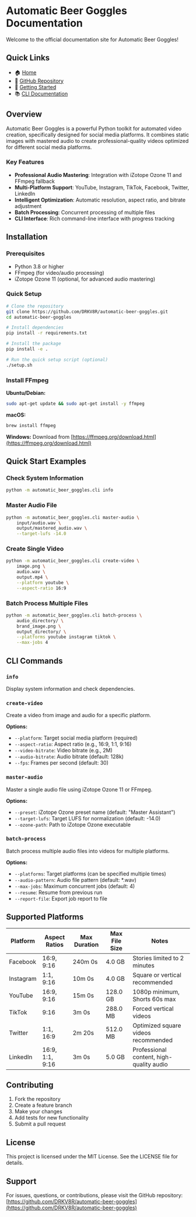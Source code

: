 # Automatic Beer Goggles Documentation

Welcome to the official documentation site for Automatic Beer Goggles!

## Quick Links

- 🏠 [Home](https://drkv8r.github.io/automatic-beer-goggles)
- 📂 [GitHub Repository](https://github.com/DRKV8R/automatic-beer-goggles)
- 🚀 [Getting Started](#installation)
- 📚 [CLI Documentation](#cli-commands)

## Overview

Automatic Beer Goggles is a powerful Python toolkit for automated video creation, specifically designed for social media platforms. It combines static images with mastered audio to create professional-quality videos optimized for different social media platforms.

### Key Features

- **Professional Audio Mastering**: Integration with iZotope Ozone 11 and FFmpeg fallback
- **Multi-Platform Support**: YouTube, Instagram, TikTok, Facebook, Twitter, LinkedIn
- **Intelligent Optimization**: Automatic resolution, aspect ratio, and bitrate adjustment
- **Batch Processing**: Concurrent processing of multiple files
- **CLI Interface**: Rich command-line interface with progress tracking

## Installation

### Prerequisites

- Python 3.8 or higher
- FFmpeg (for video/audio processing)
- iZotope Ozone 11 (optional, for advanced audio mastering)

### Quick Setup

```bash
# Clone the repository
git clone https://github.com/DRKV8R/automatic-beer-goggles.git
cd automatic-beer-goggles

# Install dependencies
pip install -r requirements.txt

# Install the package
pip install -e .

# Run the quick setup script (optional)
./setup.sh
```

### Install FFmpeg

**Ubuntu/Debian:**
```bash
sudo apt-get update && sudo apt-get install -y ffmpeg
```

**macOS:**
```bash
brew install ffmpeg
```

**Windows:**
Download from [https://ffmpeg.org/download.html](https://ffmpeg.org/download.html)

## Quick Start Examples

### Check System Information
```bash
python -m automatic_beer_goggles.cli info
```

### Master Audio File
```bash
python -m automatic_beer_goggles.cli master-audio \
    input/audio.wav \
    output/mastered_audio.wav \
    --target-lufs -14.0
```

### Create Single Video
```bash
python -m automatic_beer_goggles.cli create-video \
    image.png \
    audio.wav \
    output.mp4 \
    --platform youtube \
    --aspect-ratio 16:9
```

### Batch Process Multiple Files
```bash
python -m automatic_beer_goggles.cli batch-process \
    audio_directory/ \
    brand_image.png \
    output_directory/ \
    --platforms youtube instagram tiktok \
    --max-jobs 4
```

## CLI Commands

### `info`
Display system information and check dependencies.

### `create-video`
Create a video from image and audio for a specific platform.

**Options:**
- `--platform`: Target social media platform (required)
- `--aspect-ratio`: Aspect ratio (e.g., 16:9, 1:1, 9:16)
- `--video-bitrate`: Video bitrate (e.g., 2M)
- `--audio-bitrate`: Audio bitrate (default: 128k)
- `--fps`: Frames per second (default: 30)

### `master-audio`
Master a single audio file using iZotope Ozone 11 or FFmpeg.

**Options:**
- `--preset`: iZotope Ozone preset name (default: "Master Assistant")
- `--target-lufs`: Target LUFS for normalization (default: -14.0)
- `--ozone-path`: Path to iZotope Ozone executable

### `batch-process`
Batch process multiple audio files into videos for multiple platforms.

**Options:**
- `--platforms`: Target platforms (can be specified multiple times)
- `--audio-pattern`: Audio file pattern (default: *.wav)
- `--max-jobs`: Maximum concurrent jobs (default: 4)
- `--resume`: Resume from previous run
- `--report-file`: Export job report to file

## Supported Platforms

| Platform  | Aspect Ratios   | Max Duration | Max File Size | Notes                                    |
|-----------|-----------------|--------------|---------------|------------------------------------------|
| Facebook  | 16:9, 9:16      | 240m 0s      | 4.0 GB        | Stories limited to 2 minutes           |
| Instagram | 1:1, 9:16       | 10m 0s       | 4.0 GB        | Square or vertical recommended          |
| YouTube   | 16:9, 9:16      | 15m 0s       | 128.0 GB      | 1080p minimum, Shorts 60s max          |
| TikTok    | 9:16            | 3m 0s        | 288.0 MB      | Forced vertical videos                  |
| Twitter   | 1:1, 16:9       | 2m 20s       | 512.0 MB      | Optimized square videos recommended     |
| LinkedIn  | 16:9, 1:1, 9:16 | 3m 0s        | 5.0 GB        | Professional content, high-quality audio|

## Contributing

1. Fork the repository
2. Create a feature branch
3. Make your changes
4. Add tests for new functionality
5. Submit a pull request

## License

This project is licensed under the MIT License. See the LICENSE file for details.

## Support

For issues, questions, or contributions, please visit the GitHub repository:
[https://github.com/DRKV8R/automatic-beer-goggles](https://github.com/DRKV8R/automatic-beer-goggles)